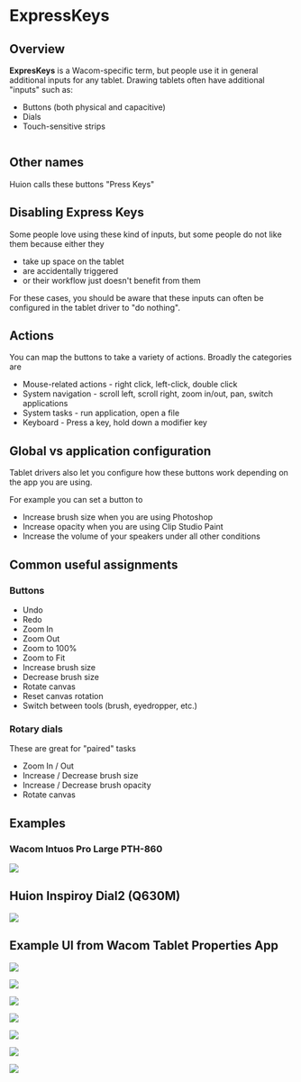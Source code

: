# ExpressKeys

## Overview&#x20;

**ExpresKeys** is a Wacom-specific term, but people use it in general additional inputs for any tablet. Drawing tablets often have additional "inputs" such as:

* Buttons (both physical and capacitive)
* Dials
* Touch-sensitive strips

<figure><img src="../../.gitbook/assets/7P SLIDE Expresskeys (1).jpg" alt=""><figcaption></figcaption></figure>

## Other names

Huion calls these buttons "Press Keys"

## Disabling Express Keys

Some people love using these kind of inputs, but some people do not like them because either they

* take up space on the tablet
* are accidentally triggered
* or their workflow just doesn't benefit from them

For these cases, you should be aware that these inputs can often be configured in the tablet driver to "do nothing".

## Actions&#x20;

You can map the buttons to take a variety of actions. Broadly the categories are

* Mouse-related actions - right click, left-click, double click
* System navigation - scroll left, scroll right, zoom in/out, pan, switch applications
* System tasks - run application, open a file
* Keyboard - Press a key, hold down a modifier key

## Global vs application configuration

Tablet drivers also let you configure how these buttons work depending on the app you are using.

For example you can set a button to

* Increase brush size when you are using Photoshop
* Increase opacity when you are using Clip Studio Paint
* Increase the volume of your speakers under all other conditions

## Common useful assignments

### Buttons

* Undo
* Redo
* Zoom In
* Zoom Out
* Zoom to 100%
* Zoom to Fit
* Increase brush size
* Decrease brush size
* Rotate canvas
* Reset canvas rotation
* Switch between tools (brush, eyedropper, etc.)

### Rotary dials

These are great for "paired" tasks

* Zoom In / Out
* Increase / Decrease brush size
* Increase / Decrease brush opacity
* Rotate canvas

## Examples

### Wacom Intuos Pro Large PTH-860

![](../../.gitbook/assets/wacompth860expresskeys.jpg)



## Huion Inspiroy Dial2 (Q630M)

![](<../../.gitbook/assets/huuion Q630M PXL\_20221130\_142458217.MP (1).jpg>)



## &#x20;Example UI from Wacom Tablet Properties App

![](<../../.gitbook/assets/image (325).png>)

![](<../../.gitbook/assets/image (134).png>)

![](<../../.gitbook/assets/image (79).png>)

![](<../../.gitbook/assets/image (35).png>)

![](<../../.gitbook/assets/image (117).png>)

![](<../../.gitbook/assets/image (288).png>)

![](<../../.gitbook/assets/image (82).png>)



























